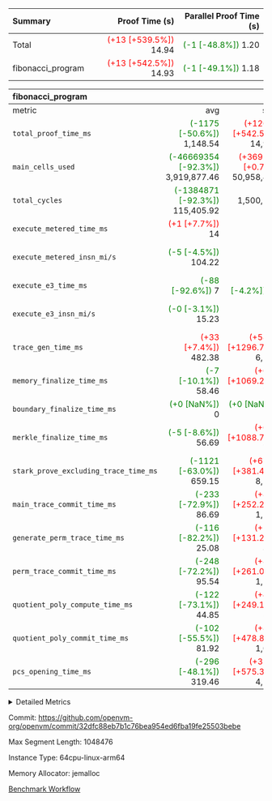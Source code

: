 | Summary | Proof Time (s) | Parallel Proof Time (s) |
|:---|---:|---:|
| Total | <span style='color: red'>(+13 [+539.5%])</span> 14.94 | <span style='color: green'>(-1 [-48.8%])</span> 1.20 |
| fibonacci_program | <span style='color: red'>(+13 [+542.5%])</span> 14.93 | <span style='color: green'>(-1 [-49.1%])</span> 1.18 |


| fibonacci_program |||||
|:---|---:|---:|---:|---:|
|metric|avg|sum|max|min|
| `total_proof_time_ms ` | <span style='color: green'>(-1175 [-50.6%])</span> 1,148.54 | <span style='color: red'>(+12607 [+542.5%])</span> 14,931 | <span style='color: green'>(-1141 [-49.1%])</span> 1,183 | <span style='color: green'>(-1284 [-55.2%])</span> 1,040 |
| `main_cells_used     ` | <span style='color: green'>(-46669354 [-92.3%])</span> 3,919,877.46 | <span style='color: red'>(+369176 [+0.7%])</span> 50,958,407 | <span style='color: green'>(-46621970 [-92.2%])</span> 3,967,261 | <span style='color: green'>(-46853969 [-92.6%])</span> 3,735,262 |
| `total_cycles        ` | <span style='color: green'>(-1384871 [-92.3%])</span> 115,405.92 |  1,500,277 | <span style='color: green'>(-1384277 [-92.3%])</span> 116,000 | <span style='color: green'>(-1392000 [-92.8%])</span> 108,277 |
| `execute_metered_time_ms` | <span style='color: red'>(+1 [+7.7%])</span> 14 | -          | -          | -          |
| `execute_metered_insn_mi/s` | <span style='color: green'>(-5 [-4.5%])</span> 104.22 | -          | <span style='color: green'>(-5 [-4.5%])</span> 104.22 | <span style='color: green'>(-5 [-4.5%])</span> 104.22 |
| `execute_e3_time_ms  ` | <span style='color: green'>(-88 [-92.6%])</span> 7 | <span style='color: green'>(-4 [-4.2%])</span> 91 | <span style='color: green'>(-88 [-92.6%])</span> 7 | <span style='color: green'>(-88 [-92.6%])</span> 7 |
| `execute_e3_insn_mi/s` | <span style='color: green'>(-0 [-3.1%])</span> 15.23 | -          | <span style='color: green'>(-0 [-2.1%])</span> 15.38 | <span style='color: green'>(-1 [-5.6%])</span> 14.83 |
| `trace_gen_time_ms   ` | <span style='color: red'>(+33 [+7.4%])</span> 482.38 | <span style='color: red'>(+5822 [+1296.7%])</span> 6,271 | <span style='color: red'>(+62 [+13.8%])</span> 511 | <span style='color: green'>(-139 [-31.0%])</span> 310 |
| `memory_finalize_time_ms` | <span style='color: green'>(-7 [-10.1%])</span> 58.46 | <span style='color: red'>(+695 [+1069.2%])</span> 760 |  65 | <span style='color: green'>(-8 [-12.3%])</span> 57 |
| `boundary_finalize_time_ms` | <span style='color: green'>(+0 [NaN%])</span> 0 | <span style='color: green'>(+0 [NaN%])</span> 0 | <span style='color: green'>(+0 [NaN%])</span> 0 | <span style='color: green'>(+0 [NaN%])</span> 0 |
| `merkle_finalize_time_ms` | <span style='color: green'>(-5 [-8.6%])</span> 56.69 | <span style='color: red'>(+675 [+1088.7%])</span> 737 | <span style='color: red'>(+1 [+1.6%])</span> 63 | <span style='color: green'>(-7 [-11.3%])</span> 55 |
| `stark_prove_excluding_trace_time_ms` | <span style='color: green'>(-1121 [-63.0%])</span> 659.15 | <span style='color: red'>(+6789 [+381.4%])</span> 8,569 | <span style='color: green'>(-1057 [-59.4%])</span> 723 | <span style='color: green'>(-1181 [-66.3%])</span> 599 |
| `main_trace_commit_time_ms` | <span style='color: green'>(-233 [-72.9%])</span> 86.69 | <span style='color: red'>(+807 [+252.2%])</span> 1,127 | <span style='color: green'>(-209 [-65.3%])</span> 111 | <span style='color: green'>(-246 [-76.9%])</span> 74 |
| `generate_perm_trace_time_ms` | <span style='color: green'>(-116 [-82.2%])</span> 25.08 | <span style='color: red'>(+185 [+131.2%])</span> 326 | <span style='color: green'>(-110 [-78.0%])</span> 31 | <span style='color: green'>(-121 [-85.8%])</span> 20 |
| `perm_trace_commit_time_ms` | <span style='color: green'>(-248 [-72.2%])</span> 95.54 | <span style='color: red'>(+898 [+261.0%])</span> 1,242 | <span style='color: green'>(-226 [-65.7%])</span> 118 | <span style='color: green'>(-264 [-76.7%])</span> 80 |
| `quotient_poly_compute_time_ms` | <span style='color: green'>(-122 [-73.1%])</span> 44.85 | <span style='color: red'>(+416 [+249.1%])</span> 583 | <span style='color: green'>(-119 [-71.3%])</span> 48 | <span style='color: green'>(-127 [-76.0%])</span> 40 |
| `quotient_poly_commit_time_ms` | <span style='color: green'>(-102 [-55.5%])</span> 81.92 | <span style='color: red'>(+881 [+478.8%])</span> 1,065 | <span style='color: green'>(-78 [-42.4%])</span> 106 | <span style='color: green'>(-109 [-59.2%])</span> 75 |
| `pcs_opening_time_ms ` | <span style='color: green'>(-296 [-48.1%])</span> 319.46 | <span style='color: red'>(+3538 [+575.3%])</span> 4,153 | <span style='color: green'>(-283 [-46.0%])</span> 332 | <span style='color: green'>(-310 [-50.4%])</span> 305 |



<details>
<summary>Detailed Metrics</summary>

|  | keygen_time_ms | commit_exe_time_ms | app proof_time_ms |
| --- | --- | --- |
|  | 246 | 5 | 58,654 | 

| group | num_segments | memory_to_vec_partition_time_ms | insns | fri.log_blowup | execute_segment_time_ms | execute_metered_time_ms | execute_metered_insn_mi/s |
| --- | --- | --- | --- | --- | --- | --- | --- |
| fibonacci_program | 13 | 24 | 1,500,278 | 1 | 4,450 | 14 | 104.22 | 

| group | air_name | quotient_deg | interactions | constraints |
| --- | --- | --- | --- | --- |
| fibonacci_program | AccessAdapterAir<16> | 2 | 5 | 12 | 
| fibonacci_program | AccessAdapterAir<2> | 2 | 5 | 12 | 
| fibonacci_program | AccessAdapterAir<32> | 2 | 5 | 12 | 
| fibonacci_program | AccessAdapterAir<4> | 2 | 5 | 12 | 
| fibonacci_program | AccessAdapterAir<8> | 2 | 5 | 12 | 
| fibonacci_program | BitwiseOperationLookupAir<8> | 2 | 2 | 4 | 
| fibonacci_program | MemoryMerkleAir<8> | 2 | 4 | 39 | 
| fibonacci_program | PersistentBoundaryAir<8> | 2 | 3 | 7 | 
| fibonacci_program | PhantomAir | 2 | 3 | 5 | 
| fibonacci_program | Poseidon2PeripheryAir<BabyBearParameters>, 1> | 2 | 1 | 286 | 
| fibonacci_program | ProgramAir | 1 | 1 | 4 | 
| fibonacci_program | RangeTupleCheckerAir<2> | 1 | 1 | 4 | 
| fibonacci_program | Rv32HintStoreAir | 2 | 18 | 28 | 
| fibonacci_program | VariableRangeCheckerAir | 1 | 1 | 4 | 
| fibonacci_program | VmAirWrapper<Rv32BaseAluAdapterAir, BaseAluCoreAir<4, 8> | 2 | 20 | 37 | 
| fibonacci_program | VmAirWrapper<Rv32BaseAluAdapterAir, LessThanCoreAir<4, 8> | 2 | 18 | 40 | 
| fibonacci_program | VmAirWrapper<Rv32BaseAluAdapterAir, ShiftCoreAir<4, 8> | 2 | 24 | 91 | 
| fibonacci_program | VmAirWrapper<Rv32BranchAdapterAir, BranchEqualCoreAir<4> | 2 | 11 | 20 | 
| fibonacci_program | VmAirWrapper<Rv32BranchAdapterAir, BranchLessThanCoreAir<4, 8> | 2 | 13 | 35 | 
| fibonacci_program | VmAirWrapper<Rv32CondRdWriteAdapterAir, Rv32JalLuiCoreAir> | 2 | 10 | 18 | 
| fibonacci_program | VmAirWrapper<Rv32JalrAdapterAir, Rv32JalrCoreAir> | 2 | 16 | 20 | 
| fibonacci_program | VmAirWrapper<Rv32LoadStoreAdapterAir, LoadSignExtendCoreAir<4, 8> | 2 | 18 | 33 | 
| fibonacci_program | VmAirWrapper<Rv32LoadStoreAdapterAir, LoadStoreCoreAir<4> | 2 | 17 | 40 | 
| fibonacci_program | VmAirWrapper<Rv32MultAdapterAir, DivRemCoreAir<4, 8> | 2 | 25 | 84 | 
| fibonacci_program | VmAirWrapper<Rv32MultAdapterAir, MulHCoreAir<4, 8> | 2 | 24 | 31 | 
| fibonacci_program | VmAirWrapper<Rv32MultAdapterAir, MultiplicationCoreAir<4, 8> | 2 | 19 | 19 | 
| fibonacci_program | VmAirWrapper<Rv32RdWriteAdapterAir, Rv32AuipcCoreAir> | 2 | 12 | 14 | 
| fibonacci_program | VmConnectorAir | 2 | 5 | 11 | 

| group | air_name | segment | rows | prep_cols | perm_cols | main_cols | cells |
| --- | --- | --- | --- | --- | --- | --- | --- |
| fibonacci_program | AccessAdapterAir<8> | 0 | 64 |  | 16 | 17 | 2,112 | 
| fibonacci_program | AccessAdapterAir<8> | 1 | 16 |  | 16 | 17 | 528 | 
| fibonacci_program | AccessAdapterAir<8> | 10 | 16 |  | 16 | 17 | 528 | 
| fibonacci_program | AccessAdapterAir<8> | 11 | 16 |  | 16 | 17 | 528 | 
| fibonacci_program | AccessAdapterAir<8> | 12 | 64 |  | 16 | 17 | 2,112 | 
| fibonacci_program | AccessAdapterAir<8> | 2 | 16 |  | 16 | 17 | 528 | 
| fibonacci_program | AccessAdapterAir<8> | 3 | 16 |  | 16 | 17 | 528 | 
| fibonacci_program | AccessAdapterAir<8> | 4 | 16 |  | 16 | 17 | 528 | 
| fibonacci_program | AccessAdapterAir<8> | 5 | 16 |  | 16 | 17 | 528 | 
| fibonacci_program | AccessAdapterAir<8> | 6 | 16 |  | 16 | 17 | 528 | 
| fibonacci_program | AccessAdapterAir<8> | 7 | 16 |  | 16 | 17 | 528 | 
| fibonacci_program | AccessAdapterAir<8> | 8 | 16 |  | 16 | 17 | 528 | 
| fibonacci_program | AccessAdapterAir<8> | 9 | 16 |  | 16 | 17 | 528 | 
| fibonacci_program | BitwiseOperationLookupAir<8> | 0 | 65,536 | 3 | 8 | 2 | 655,360 | 
| fibonacci_program | BitwiseOperationLookupAir<8> | 1 | 65,536 | 3 | 8 | 2 | 655,360 | 
| fibonacci_program | BitwiseOperationLookupAir<8> | 10 | 65,536 | 3 | 8 | 2 | 655,360 | 
| fibonacci_program | BitwiseOperationLookupAir<8> | 11 | 65,536 | 3 | 8 | 2 | 655,360 | 
| fibonacci_program | BitwiseOperationLookupAir<8> | 12 | 65,536 | 3 | 8 | 2 | 655,360 | 
| fibonacci_program | BitwiseOperationLookupAir<8> | 2 | 65,536 | 3 | 8 | 2 | 655,360 | 
| fibonacci_program | BitwiseOperationLookupAir<8> | 3 | 65,536 | 3 | 8 | 2 | 655,360 | 
| fibonacci_program | BitwiseOperationLookupAir<8> | 4 | 65,536 | 3 | 8 | 2 | 655,360 | 
| fibonacci_program | BitwiseOperationLookupAir<8> | 5 | 65,536 | 3 | 8 | 2 | 655,360 | 
| fibonacci_program | BitwiseOperationLookupAir<8> | 6 | 65,536 | 3 | 8 | 2 | 655,360 | 
| fibonacci_program | BitwiseOperationLookupAir<8> | 7 | 65,536 | 3 | 8 | 2 | 655,360 | 
| fibonacci_program | BitwiseOperationLookupAir<8> | 8 | 65,536 | 3 | 8 | 2 | 655,360 | 
| fibonacci_program | BitwiseOperationLookupAir<8> | 9 | 65,536 | 3 | 8 | 2 | 655,360 | 
| fibonacci_program | MemoryMerkleAir<8> | 0 | 256 |  | 16 | 32 | 12,288 | 
| fibonacci_program | MemoryMerkleAir<8> | 1 | 128 |  | 16 | 32 | 6,144 | 
| fibonacci_program | MemoryMerkleAir<8> | 10 | 128 |  | 16 | 32 | 6,144 | 
| fibonacci_program | MemoryMerkleAir<8> | 11 | 128 |  | 16 | 32 | 6,144 | 
| fibonacci_program | MemoryMerkleAir<8> | 12 | 256 |  | 16 | 32 | 12,288 | 
| fibonacci_program | MemoryMerkleAir<8> | 2 | 128 |  | 16 | 32 | 6,144 | 
| fibonacci_program | MemoryMerkleAir<8> | 3 | 128 |  | 16 | 32 | 6,144 | 
| fibonacci_program | MemoryMerkleAir<8> | 4 | 128 |  | 16 | 32 | 6,144 | 
| fibonacci_program | MemoryMerkleAir<8> | 5 | 128 |  | 16 | 32 | 6,144 | 
| fibonacci_program | MemoryMerkleAir<8> | 6 | 128 |  | 16 | 32 | 6,144 | 
| fibonacci_program | MemoryMerkleAir<8> | 7 | 128 |  | 16 | 32 | 6,144 | 
| fibonacci_program | MemoryMerkleAir<8> | 8 | 128 |  | 16 | 32 | 6,144 | 
| fibonacci_program | MemoryMerkleAir<8> | 9 | 128 |  | 16 | 32 | 6,144 | 
| fibonacci_program | PersistentBoundaryAir<8> | 0 | 64 |  | 12 | 20 | 2,048 | 
| fibonacci_program | PersistentBoundaryAir<8> | 1 | 16 |  | 12 | 20 | 512 | 
| fibonacci_program | PersistentBoundaryAir<8> | 10 | 16 |  | 12 | 20 | 512 | 
| fibonacci_program | PersistentBoundaryAir<8> | 11 | 16 |  | 12 | 20 | 512 | 
| fibonacci_program | PersistentBoundaryAir<8> | 12 | 64 |  | 12 | 20 | 2,048 | 
| fibonacci_program | PersistentBoundaryAir<8> | 2 | 16 |  | 12 | 20 | 512 | 
| fibonacci_program | PersistentBoundaryAir<8> | 3 | 16 |  | 12 | 20 | 512 | 
| fibonacci_program | PersistentBoundaryAir<8> | 4 | 16 |  | 12 | 20 | 512 | 
| fibonacci_program | PersistentBoundaryAir<8> | 5 | 16 |  | 12 | 20 | 512 | 
| fibonacci_program | PersistentBoundaryAir<8> | 6 | 16 |  | 12 | 20 | 512 | 
| fibonacci_program | PersistentBoundaryAir<8> | 7 | 16 |  | 12 | 20 | 512 | 
| fibonacci_program | PersistentBoundaryAir<8> | 8 | 16 |  | 12 | 20 | 512 | 
| fibonacci_program | PersistentBoundaryAir<8> | 9 | 16 |  | 12 | 20 | 512 | 
| fibonacci_program | PhantomAir | 0 | 1 |  | 12 | 6 | 18 | 
| fibonacci_program | PhantomAir | 1 | 1 |  | 12 | 6 | 18 | 
| fibonacci_program | PhantomAir | 10 | 1 |  | 12 | 6 | 18 | 
| fibonacci_program | PhantomAir | 11 | 1 |  | 12 | 6 | 18 | 
| fibonacci_program | PhantomAir | 12 | 1 |  | 12 | 6 | 18 | 
| fibonacci_program | PhantomAir | 2 | 1 |  | 12 | 6 | 18 | 
| fibonacci_program | PhantomAir | 3 | 1 |  | 12 | 6 | 18 | 
| fibonacci_program | PhantomAir | 4 | 1 |  | 12 | 6 | 18 | 
| fibonacci_program | PhantomAir | 5 | 1 |  | 12 | 6 | 18 | 
| fibonacci_program | PhantomAir | 6 | 1 |  | 12 | 6 | 18 | 
| fibonacci_program | PhantomAir | 7 | 1 |  | 12 | 6 | 18 | 
| fibonacci_program | PhantomAir | 8 | 1 |  | 12 | 6 | 18 | 
| fibonacci_program | PhantomAir | 9 | 1 |  | 12 | 6 | 18 | 
| fibonacci_program | Poseidon2PeripheryAir<BabyBearParameters>, 1> | 0 | 256 |  | 8 | 300 | 78,848 | 
| fibonacci_program | Poseidon2PeripheryAir<BabyBearParameters>, 1> | 1 | 128 |  | 8 | 300 | 39,424 | 
| fibonacci_program | Poseidon2PeripheryAir<BabyBearParameters>, 1> | 10 | 128 |  | 8 | 300 | 39,424 | 
| fibonacci_program | Poseidon2PeripheryAir<BabyBearParameters>, 1> | 11 | 128 |  | 8 | 300 | 39,424 | 
| fibonacci_program | Poseidon2PeripheryAir<BabyBearParameters>, 1> | 12 | 512 |  | 8 | 300 | 157,696 | 
| fibonacci_program | Poseidon2PeripheryAir<BabyBearParameters>, 1> | 2 | 128 |  | 8 | 300 | 39,424 | 
| fibonacci_program | Poseidon2PeripheryAir<BabyBearParameters>, 1> | 3 | 128 |  | 8 | 300 | 39,424 | 
| fibonacci_program | Poseidon2PeripheryAir<BabyBearParameters>, 1> | 4 | 128 |  | 8 | 300 | 39,424 | 
| fibonacci_program | Poseidon2PeripheryAir<BabyBearParameters>, 1> | 5 | 128 |  | 8 | 300 | 39,424 | 
| fibonacci_program | Poseidon2PeripheryAir<BabyBearParameters>, 1> | 6 | 128 |  | 8 | 300 | 39,424 | 
| fibonacci_program | Poseidon2PeripheryAir<BabyBearParameters>, 1> | 7 | 128 |  | 8 | 300 | 39,424 | 
| fibonacci_program | Poseidon2PeripheryAir<BabyBearParameters>, 1> | 8 | 128 |  | 8 | 300 | 39,424 | 
| fibonacci_program | Poseidon2PeripheryAir<BabyBearParameters>, 1> | 9 | 128 |  | 8 | 300 | 39,424 | 
| fibonacci_program | ProgramAir | 0 | 8,192 |  | 8 | 10 | 147,456 | 
| fibonacci_program | ProgramAir | 1 | 8,192 |  | 8 | 10 | 147,456 | 
| fibonacci_program | ProgramAir | 10 | 8,192 |  | 8 | 10 | 147,456 | 
| fibonacci_program | ProgramAir | 11 | 8,192 |  | 8 | 10 | 147,456 | 
| fibonacci_program | ProgramAir | 12 | 8,192 |  | 8 | 10 | 147,456 | 
| fibonacci_program | ProgramAir | 2 | 8,192 |  | 8 | 10 | 147,456 | 
| fibonacci_program | ProgramAir | 3 | 8,192 |  | 8 | 10 | 147,456 | 
| fibonacci_program | ProgramAir | 4 | 8,192 |  | 8 | 10 | 147,456 | 
| fibonacci_program | ProgramAir | 5 | 8,192 |  | 8 | 10 | 147,456 | 
| fibonacci_program | ProgramAir | 6 | 8,192 |  | 8 | 10 | 147,456 | 
| fibonacci_program | ProgramAir | 7 | 8,192 |  | 8 | 10 | 147,456 | 
| fibonacci_program | ProgramAir | 8 | 8,192 |  | 8 | 10 | 147,456 | 
| fibonacci_program | ProgramAir | 9 | 8,192 |  | 8 | 10 | 147,456 | 
| fibonacci_program | RangeTupleCheckerAir<2> | 0 | 524,288 | 2 | 8 | 1 | 4,718,592 | 
| fibonacci_program | RangeTupleCheckerAir<2> | 1 | 524,288 | 2 | 8 | 1 | 4,718,592 | 
| fibonacci_program | RangeTupleCheckerAir<2> | 10 | 524,288 | 2 | 8 | 1 | 4,718,592 | 
| fibonacci_program | RangeTupleCheckerAir<2> | 11 | 524,288 | 2 | 8 | 1 | 4,718,592 | 
| fibonacci_program | RangeTupleCheckerAir<2> | 12 | 524,288 | 2 | 8 | 1 | 4,718,592 | 
| fibonacci_program | RangeTupleCheckerAir<2> | 2 | 524,288 | 2 | 8 | 1 | 4,718,592 | 
| fibonacci_program | RangeTupleCheckerAir<2> | 3 | 524,288 | 2 | 8 | 1 | 4,718,592 | 
| fibonacci_program | RangeTupleCheckerAir<2> | 4 | 524,288 | 2 | 8 | 1 | 4,718,592 | 
| fibonacci_program | RangeTupleCheckerAir<2> | 5 | 524,288 | 2 | 8 | 1 | 4,718,592 | 
| fibonacci_program | RangeTupleCheckerAir<2> | 6 | 524,288 | 2 | 8 | 1 | 4,718,592 | 
| fibonacci_program | RangeTupleCheckerAir<2> | 7 | 524,288 | 2 | 8 | 1 | 4,718,592 | 
| fibonacci_program | RangeTupleCheckerAir<2> | 8 | 524,288 | 2 | 8 | 1 | 4,718,592 | 
| fibonacci_program | RangeTupleCheckerAir<2> | 9 | 524,288 | 2 | 8 | 1 | 4,718,592 | 
| fibonacci_program | Rv32HintStoreAir | 0 | 4 |  | 44 | 32 | 304 | 
| fibonacci_program | VariableRangeCheckerAir | 0 | 262,144 | 2 | 8 | 1 | 2,359,296 | 
| fibonacci_program | VariableRangeCheckerAir | 1 | 262,144 | 2 | 8 | 1 | 2,359,296 | 
| fibonacci_program | VariableRangeCheckerAir | 10 | 262,144 | 2 | 8 | 1 | 2,359,296 | 
| fibonacci_program | VariableRangeCheckerAir | 11 | 262,144 | 2 | 8 | 1 | 2,359,296 | 
| fibonacci_program | VariableRangeCheckerAir | 12 | 262,144 | 2 | 8 | 1 | 2,359,296 | 
| fibonacci_program | VariableRangeCheckerAir | 2 | 262,144 | 2 | 8 | 1 | 2,359,296 | 
| fibonacci_program | VariableRangeCheckerAir | 3 | 262,144 | 2 | 8 | 1 | 2,359,296 | 
| fibonacci_program | VariableRangeCheckerAir | 4 | 262,144 | 2 | 8 | 1 | 2,359,296 | 
| fibonacci_program | VariableRangeCheckerAir | 5 | 262,144 | 2 | 8 | 1 | 2,359,296 | 
| fibonacci_program | VariableRangeCheckerAir | 6 | 262,144 | 2 | 8 | 1 | 2,359,296 | 
| fibonacci_program | VariableRangeCheckerAir | 7 | 262,144 | 2 | 8 | 1 | 2,359,296 | 
| fibonacci_program | VariableRangeCheckerAir | 8 | 262,144 | 2 | 8 | 1 | 2,359,296 | 
| fibonacci_program | VariableRangeCheckerAir | 9 | 262,144 | 2 | 8 | 1 | 2,359,296 | 
| fibonacci_program | VmAirWrapper<Rv32BaseAluAdapterAir, BaseAluCoreAir<4, 8> | 0 | 131,072 |  | 52 | 36 | 11,534,336 | 
| fibonacci_program | VmAirWrapper<Rv32BaseAluAdapterAir, BaseAluCoreAir<4, 8> | 1 | 131,072 |  | 52 | 36 | 11,534,336 | 
| fibonacci_program | VmAirWrapper<Rv32BaseAluAdapterAir, BaseAluCoreAir<4, 8> | 10 | 131,072 |  | 52 | 36 | 11,534,336 | 
| fibonacci_program | VmAirWrapper<Rv32BaseAluAdapterAir, BaseAluCoreAir<4, 8> | 11 | 131,072 |  | 52 | 36 | 11,534,336 | 
| fibonacci_program | VmAirWrapper<Rv32BaseAluAdapterAir, BaseAluCoreAir<4, 8> | 12 | 65,536 |  | 52 | 36 | 5,767,168 | 
| fibonacci_program | VmAirWrapper<Rv32BaseAluAdapterAir, BaseAluCoreAir<4, 8> | 2 | 131,072 |  | 52 | 36 | 11,534,336 | 
| fibonacci_program | VmAirWrapper<Rv32BaseAluAdapterAir, BaseAluCoreAir<4, 8> | 3 | 131,072 |  | 52 | 36 | 11,534,336 | 
| fibonacci_program | VmAirWrapper<Rv32BaseAluAdapterAir, BaseAluCoreAir<4, 8> | 4 | 131,072 |  | 52 | 36 | 11,534,336 | 
| fibonacci_program | VmAirWrapper<Rv32BaseAluAdapterAir, BaseAluCoreAir<4, 8> | 5 | 131,072 |  | 52 | 36 | 11,534,336 | 
| fibonacci_program | VmAirWrapper<Rv32BaseAluAdapterAir, BaseAluCoreAir<4, 8> | 6 | 131,072 |  | 52 | 36 | 11,534,336 | 
| fibonacci_program | VmAirWrapper<Rv32BaseAluAdapterAir, BaseAluCoreAir<4, 8> | 7 | 131,072 |  | 52 | 36 | 11,534,336 | 
| fibonacci_program | VmAirWrapper<Rv32BaseAluAdapterAir, BaseAluCoreAir<4, 8> | 8 | 131,072 |  | 52 | 36 | 11,534,336 | 
| fibonacci_program | VmAirWrapper<Rv32BaseAluAdapterAir, BaseAluCoreAir<4, 8> | 9 | 131,072 |  | 52 | 36 | 11,534,336 | 
| fibonacci_program | VmAirWrapper<Rv32BaseAluAdapterAir, LessThanCoreAir<4, 8> | 0 | 32,768 |  | 40 | 37 | 2,523,136 | 
| fibonacci_program | VmAirWrapper<Rv32BaseAluAdapterAir, LessThanCoreAir<4, 8> | 1 | 32,768 |  | 40 | 37 | 2,523,136 | 
| fibonacci_program | VmAirWrapper<Rv32BaseAluAdapterAir, LessThanCoreAir<4, 8> | 10 | 32,768 |  | 40 | 37 | 2,523,136 | 
| fibonacci_program | VmAirWrapper<Rv32BaseAluAdapterAir, LessThanCoreAir<4, 8> | 11 | 32,768 |  | 40 | 37 | 2,523,136 | 
| fibonacci_program | VmAirWrapper<Rv32BaseAluAdapterAir, LessThanCoreAir<4, 8> | 12 | 32,768 |  | 40 | 37 | 2,523,136 | 
| fibonacci_program | VmAirWrapper<Rv32BaseAluAdapterAir, LessThanCoreAir<4, 8> | 2 | 32,768 |  | 40 | 37 | 2,523,136 | 
| fibonacci_program | VmAirWrapper<Rv32BaseAluAdapterAir, LessThanCoreAir<4, 8> | 3 | 32,768 |  | 40 | 37 | 2,523,136 | 
| fibonacci_program | VmAirWrapper<Rv32BaseAluAdapterAir, LessThanCoreAir<4, 8> | 4 | 32,768 |  | 40 | 37 | 2,523,136 | 
| fibonacci_program | VmAirWrapper<Rv32BaseAluAdapterAir, LessThanCoreAir<4, 8> | 5 | 32,768 |  | 40 | 37 | 2,523,136 | 
| fibonacci_program | VmAirWrapper<Rv32BaseAluAdapterAir, LessThanCoreAir<4, 8> | 6 | 32,768 |  | 40 | 37 | 2,523,136 | 
| fibonacci_program | VmAirWrapper<Rv32BaseAluAdapterAir, LessThanCoreAir<4, 8> | 7 | 32,768 |  | 40 | 37 | 2,523,136 | 
| fibonacci_program | VmAirWrapper<Rv32BaseAluAdapterAir, LessThanCoreAir<4, 8> | 8 | 32,768 |  | 40 | 37 | 2,523,136 | 
| fibonacci_program | VmAirWrapper<Rv32BaseAluAdapterAir, LessThanCoreAir<4, 8> | 9 | 32,768 |  | 40 | 37 | 2,523,136 | 
| fibonacci_program | VmAirWrapper<Rv32BranchAdapterAir, BranchEqualCoreAir<4> | 0 | 16,384 |  | 28 | 26 | 884,736 | 
| fibonacci_program | VmAirWrapper<Rv32BranchAdapterAir, BranchEqualCoreAir<4> | 1 | 16,384 |  | 28 | 26 | 884,736 | 
| fibonacci_program | VmAirWrapper<Rv32BranchAdapterAir, BranchEqualCoreAir<4> | 10 | 16,384 |  | 28 | 26 | 884,736 | 
| fibonacci_program | VmAirWrapper<Rv32BranchAdapterAir, BranchEqualCoreAir<4> | 11 | 16,384 |  | 28 | 26 | 884,736 | 
| fibonacci_program | VmAirWrapper<Rv32BranchAdapterAir, BranchEqualCoreAir<4> | 12 | 16,384 |  | 28 | 26 | 884,736 | 
| fibonacci_program | VmAirWrapper<Rv32BranchAdapterAir, BranchEqualCoreAir<4> | 2 | 16,384 |  | 28 | 26 | 884,736 | 
| fibonacci_program | VmAirWrapper<Rv32BranchAdapterAir, BranchEqualCoreAir<4> | 3 | 16,384 |  | 28 | 26 | 884,736 | 
| fibonacci_program | VmAirWrapper<Rv32BranchAdapterAir, BranchEqualCoreAir<4> | 4 | 16,384 |  | 28 | 26 | 884,736 | 
| fibonacci_program | VmAirWrapper<Rv32BranchAdapterAir, BranchEqualCoreAir<4> | 5 | 16,384 |  | 28 | 26 | 884,736 | 
| fibonacci_program | VmAirWrapper<Rv32BranchAdapterAir, BranchEqualCoreAir<4> | 6 | 16,384 |  | 28 | 26 | 884,736 | 
| fibonacci_program | VmAirWrapper<Rv32BranchAdapterAir, BranchEqualCoreAir<4> | 7 | 16,384 |  | 28 | 26 | 884,736 | 
| fibonacci_program | VmAirWrapper<Rv32BranchAdapterAir, BranchEqualCoreAir<4> | 8 | 16,384 |  | 28 | 26 | 884,736 | 
| fibonacci_program | VmAirWrapper<Rv32BranchAdapterAir, BranchEqualCoreAir<4> | 9 | 16,384 |  | 28 | 26 | 884,736 | 
| fibonacci_program | VmAirWrapper<Rv32BranchAdapterAir, BranchLessThanCoreAir<4, 8> | 0 | 8 |  | 32 | 32 | 512 | 
| fibonacci_program | VmAirWrapper<Rv32BranchAdapterAir, BranchLessThanCoreAir<4, 8> | 12 | 2 |  | 32 | 32 | 128 | 
| fibonacci_program | VmAirWrapper<Rv32CondRdWriteAdapterAir, Rv32JalLuiCoreAir> | 0 | 8,192 |  | 28 | 18 | 376,832 | 
| fibonacci_program | VmAirWrapper<Rv32CondRdWriteAdapterAir, Rv32JalLuiCoreAir> | 1 | 8,192 |  | 28 | 18 | 376,832 | 
| fibonacci_program | VmAirWrapper<Rv32CondRdWriteAdapterAir, Rv32JalLuiCoreAir> | 10 | 8,192 |  | 28 | 18 | 376,832 | 
| fibonacci_program | VmAirWrapper<Rv32CondRdWriteAdapterAir, Rv32JalLuiCoreAir> | 11 | 8,192 |  | 28 | 18 | 376,832 | 
| fibonacci_program | VmAirWrapper<Rv32CondRdWriteAdapterAir, Rv32JalLuiCoreAir> | 12 | 8,192 |  | 28 | 18 | 376,832 | 
| fibonacci_program | VmAirWrapper<Rv32CondRdWriteAdapterAir, Rv32JalLuiCoreAir> | 2 | 8,192 |  | 28 | 18 | 376,832 | 
| fibonacci_program | VmAirWrapper<Rv32CondRdWriteAdapterAir, Rv32JalLuiCoreAir> | 3 | 8,192 |  | 28 | 18 | 376,832 | 
| fibonacci_program | VmAirWrapper<Rv32CondRdWriteAdapterAir, Rv32JalLuiCoreAir> | 4 | 8,192 |  | 28 | 18 | 376,832 | 
| fibonacci_program | VmAirWrapper<Rv32CondRdWriteAdapterAir, Rv32JalLuiCoreAir> | 5 | 8,192 |  | 28 | 18 | 376,832 | 
| fibonacci_program | VmAirWrapper<Rv32CondRdWriteAdapterAir, Rv32JalLuiCoreAir> | 6 | 8,192 |  | 28 | 18 | 376,832 | 
| fibonacci_program | VmAirWrapper<Rv32CondRdWriteAdapterAir, Rv32JalLuiCoreAir> | 7 | 8,192 |  | 28 | 18 | 376,832 | 
| fibonacci_program | VmAirWrapper<Rv32CondRdWriteAdapterAir, Rv32JalLuiCoreAir> | 8 | 8,192 |  | 28 | 18 | 376,832 | 
| fibonacci_program | VmAirWrapper<Rv32CondRdWriteAdapterAir, Rv32JalLuiCoreAir> | 9 | 8,192 |  | 28 | 18 | 376,832 | 
| fibonacci_program | VmAirWrapper<Rv32JalrAdapterAir, Rv32JalrCoreAir> | 0 | 16 |  | 36 | 28 | 1,024 | 
| fibonacci_program | VmAirWrapper<Rv32JalrAdapterAir, Rv32JalrCoreAir> | 12 | 16 |  | 36 | 28 | 1,024 | 
| fibonacci_program | VmAirWrapper<Rv32LoadStoreAdapterAir, LoadStoreCoreAir<4> | 0 | 32 |  | 52 | 41 | 2,976 | 
| fibonacci_program | VmAirWrapper<Rv32LoadStoreAdapterAir, LoadStoreCoreAir<4> | 12 | 64 |  | 52 | 41 | 5,952 | 
| fibonacci_program | VmAirWrapper<Rv32RdWriteAdapterAir, Rv32AuipcCoreAir> | 0 | 8 |  | 28 | 20 | 384 | 
| fibonacci_program | VmAirWrapper<Rv32RdWriteAdapterAir, Rv32AuipcCoreAir> | 12 | 8 |  | 28 | 20 | 384 | 
| fibonacci_program | VmConnectorAir | 0 | 2 | 1 | 16 | 5 | 42 | 
| fibonacci_program | VmConnectorAir | 1 | 2 | 1 | 16 | 5 | 42 | 
| fibonacci_program | VmConnectorAir | 10 | 2 | 1 | 16 | 5 | 42 | 
| fibonacci_program | VmConnectorAir | 11 | 2 | 1 | 16 | 5 | 42 | 
| fibonacci_program | VmConnectorAir | 12 | 2 | 1 | 16 | 5 | 42 | 
| fibonacci_program | VmConnectorAir | 2 | 2 | 1 | 16 | 5 | 42 | 
| fibonacci_program | VmConnectorAir | 3 | 2 | 1 | 16 | 5 | 42 | 
| fibonacci_program | VmConnectorAir | 4 | 2 | 1 | 16 | 5 | 42 | 
| fibonacci_program | VmConnectorAir | 5 | 2 | 1 | 16 | 5 | 42 | 
| fibonacci_program | VmConnectorAir | 6 | 2 | 1 | 16 | 5 | 42 | 
| fibonacci_program | VmConnectorAir | 7 | 2 | 1 | 16 | 5 | 42 | 
| fibonacci_program | VmConnectorAir | 8 | 2 | 1 | 16 | 5 | 42 | 
| fibonacci_program | VmConnectorAir | 9 | 2 | 1 | 16 | 5 | 42 | 

| group | segment | trace_gen_time_ms | total_proof_time_ms | total_cycles | total_cells | stark_prove_excluding_trace_time_ms | quotient_poly_compute_time_ms | quotient_poly_commit_time_ms | prove_segment_time_ms | perm_trace_commit_time_ms | pcs_opening_time_ms | merkle_finalize_time_ms | memory_to_vec_partition_time_ms | memory_finalize_time_ms | main_trace_commit_time_ms | main_cells_used | insns | generate_perm_trace_time_ms | execute_e3_time_ms | execute_e3_insn_mi/s | boundary_finalize_time_ms |
| --- | --- | --- | --- | --- | --- | --- | --- | --- | --- | --- | --- | --- | --- | --- | --- | --- | --- | --- | --- | --- | --- |
| fibonacci_program | 0 | 310 | 1,040 | 116,000 | 23,300,300 | 723 | 44 | 106 | 894 | 99 | 332 | 63 | 25 | 65 | 111 | 3,967,261 | 116,000 | 26 | 7 | 15.06 | 0 | 
| fibonacci_program | 1 | 493 | 1,166 | 116,000 | 23,246,412 | 666 | 48 | 83 | 799 | 95 | 318 | 57 | 24 | 57 | 94 | 3,932,356 | 116,000 | 23 | 7 | 15.34 | 0 | 
| fibonacci_program | 10 | 507 | 1,166 | 116,000 | 23,246,412 | 652 | 42 | 78 | 786 | 93 | 321 | 56 | 24 | 58 | 85 | 3,932,356 | 116,000 | 23 | 7 | 15.20 | 0 | 
| fibonacci_program | 11 | 511 | 1,182 | 116,000 | 23,246,412 | 664 | 48 | 86 | 797 | 94 | 320 | 58 | 26 | 59 | 84 | 3,932,348 | 116,000 | 27 | 7 | 15.38 | 0 | 
| fibonacci_program | 12 | 498 | 1,104 | 108,277 | 17,614,268 | 599 | 40 | 75 | 761 | 80 | 305 | 58 | 23 | 60 | 74 | 3,735,262 | 108,278 | 20 | 7 | 15.01 | 0 | 
| fibonacci_program | 2 | 501 | 1,159 | 116,000 | 23,246,412 | 651 | 44 | 80 | 785 | 95 | 320 | 56 | 24 | 58 | 85 | 3,932,348 | 116,000 | 24 | 7 | 15.30 | 0 | 
| fibonacci_program | 3 | 483 | 1,154 | 116,000 | 23,246,412 | 664 | 48 | 84 | 797 | 95 | 320 | 56 | 23 | 58 | 86 | 3,932,356 | 116,000 | 24 | 7 | 14.83 | 0 | 
| fibonacci_program | 4 | 489 | 1,153 | 116,000 | 23,246,412 | 657 | 48 | 78 | 791 | 94 | 318 | 55 | 23 | 57 | 84 | 3,932,356 | 116,000 | 30 | 7 | 15.38 | 0 | 
| fibonacci_program | 5 | 494 | 1,155 | 116,000 | 23,246,412 | 654 | 44 | 78 | 788 | 95 | 322 | 56 | 24 | 57 | 85 | 3,932,348 | 116,000 | 25 | 7 | 15.12 | 0 | 
| fibonacci_program | 6 | 496 | 1,161 | 116,000 | 23,246,412 | 658 | 45 | 81 | 792 | 96 | 322 | 56 | 23 | 58 | 85 | 3,932,356 | 116,000 | 25 | 7 | 15.33 | 0 | 
| fibonacci_program | 7 | 500 | 1,158 | 116,000 | 23,246,412 | 651 | 42 | 78 | 784 | 94 | 321 | 55 | 23 | 58 | 85 | 3,932,356 | 116,000 | 24 | 7 | 15.30 | 0 | 
| fibonacci_program | 8 | 496 | 1,150 | 116,000 | 23,246,412 | 647 | 42 | 80 | 780 | 94 | 317 | 55 | 23 | 57 | 85 | 3,932,348 | 116,000 | 24 | 7 | 15.35 | 0 | 
| fibonacci_program | 9 | 493 | 1,183 | 116,000 | 23,246,412 | 683 | 48 | 78 | 816 | 118 | 317 | 56 | 24 | 58 | 84 | 3,932,356 | 116,000 | 31 | 7 | 15.36 | 0 | 

| group | segment | trace_height_constraint | weighted_sum | threshold |
| --- | --- | --- | --- | --- |
| fibonacci_program | 0 | 0 | 376,974 | 2,013,265,921 | 
| fibonacci_program | 0 | 1 | 1,065,544 | 2,013,265,921 | 
| fibonacci_program | 0 | 2 | 188,487 | 2,013,265,921 | 
| fibonacci_program | 0 | 3 | 1,065,548 | 2,013,265,921 | 
| fibonacci_program | 0 | 4 | 832 | 2,013,265,921 | 
| fibonacci_program | 0 | 5 | 320 | 2,013,265,921 | 
| fibonacci_program | 0 | 6 | 778,324 | 2,013,265,921 | 
| fibonacci_program | 0 | 7 |  | 2,013,265,921 | 
| fibonacci_program | 0 | 8 | 4,401,981 | 2,013,265,921 | 
| fibonacci_program | 1 | 0 | 376,838 | 2,013,265,921 | 
| fibonacci_program | 1 | 1 | 1,065,024 | 2,013,265,921 | 
| fibonacci_program | 1 | 2 | 188,419 | 2,013,265,921 | 
| fibonacci_program | 1 | 3 | 1,064,996 | 2,013,265,921 | 
| fibonacci_program | 1 | 4 | 400 | 2,013,265,921 | 
| fibonacci_program | 1 | 5 | 144 | 2,013,265,921 | 
| fibonacci_program | 1 | 6 | 778,240 | 2,013,265,921 | 
| fibonacci_program | 1 | 7 |  | 2,013,265,921 | 
| fibonacci_program | 1 | 8 | 4,399,885 | 2,013,265,921 | 
| fibonacci_program | 10 | 0 | 376,838 | 2,013,265,921 | 
| fibonacci_program | 10 | 1 | 1,065,024 | 2,013,265,921 | 
| fibonacci_program | 10 | 2 | 188,419 | 2,013,265,921 | 
| fibonacci_program | 10 | 3 | 1,064,996 | 2,013,265,921 | 
| fibonacci_program | 10 | 4 | 400 | 2,013,265,921 | 
| fibonacci_program | 10 | 5 | 144 | 2,013,265,921 | 
| fibonacci_program | 10 | 6 | 778,240 | 2,013,265,921 | 
| fibonacci_program | 10 | 7 |  | 2,013,265,921 | 
| fibonacci_program | 10 | 8 | 4,399,885 | 2,013,265,921 | 
| fibonacci_program | 11 | 0 | 376,838 | 2,013,265,921 | 
| fibonacci_program | 11 | 1 | 1,065,024 | 2,013,265,921 | 
| fibonacci_program | 11 | 2 | 188,419 | 2,013,265,921 | 
| fibonacci_program | 11 | 3 | 1,064,996 | 2,013,265,921 | 
| fibonacci_program | 11 | 4 | 400 | 2,013,265,921 | 
| fibonacci_program | 11 | 5 | 144 | 2,013,265,921 | 
| fibonacci_program | 11 | 6 | 778,240 | 2,013,265,921 | 
| fibonacci_program | 11 | 7 |  | 2,013,265,921 | 
| fibonacci_program | 11 | 8 | 4,399,885 | 2,013,265,921 | 
| fibonacci_program | 12 | 0 | 245,946 | 2,013,265,921 | 
| fibonacci_program | 12 | 1 | 672,472 | 2,013,265,921 | 
| fibonacci_program | 12 | 2 | 122,973 | 2,013,265,921 | 
| fibonacci_program | 12 | 3 | 672,540 | 2,013,265,921 | 
| fibonacci_program | 12 | 4 | 832 | 2,013,265,921 | 
| fibonacci_program | 12 | 5 | 320 | 2,013,265,921 | 
| fibonacci_program | 12 | 6 | 450,620 | 2,013,265,921 | 
| fibonacci_program | 12 | 7 |  | 2,013,265,921 | 
| fibonacci_program | 12 | 8 | 3,091,911 | 2,013,265,921 | 
| fibonacci_program | 2 | 0 | 376,838 | 2,013,265,921 | 
| fibonacci_program | 2 | 1 | 1,065,024 | 2,013,265,921 | 
| fibonacci_program | 2 | 2 | 188,419 | 2,013,265,921 | 
| fibonacci_program | 2 | 3 | 1,064,996 | 2,013,265,921 | 
| fibonacci_program | 2 | 4 | 400 | 2,013,265,921 | 
| fibonacci_program | 2 | 5 | 144 | 2,013,265,921 | 
| fibonacci_program | 2 | 6 | 778,240 | 2,013,265,921 | 
| fibonacci_program | 2 | 7 |  | 2,013,265,921 | 
| fibonacci_program | 2 | 8 | 4,399,885 | 2,013,265,921 | 
| fibonacci_program | 3 | 0 | 376,838 | 2,013,265,921 | 
| fibonacci_program | 3 | 1 | 1,065,024 | 2,013,265,921 | 
| fibonacci_program | 3 | 2 | 188,419 | 2,013,265,921 | 
| fibonacci_program | 3 | 3 | 1,064,996 | 2,013,265,921 | 
| fibonacci_program | 3 | 4 | 400 | 2,013,265,921 | 
| fibonacci_program | 3 | 5 | 144 | 2,013,265,921 | 
| fibonacci_program | 3 | 6 | 778,240 | 2,013,265,921 | 
| fibonacci_program | 3 | 7 |  | 2,013,265,921 | 
| fibonacci_program | 3 | 8 | 4,399,885 | 2,013,265,921 | 
| fibonacci_program | 4 | 0 | 376,838 | 2,013,265,921 | 
| fibonacci_program | 4 | 1 | 1,065,024 | 2,013,265,921 | 
| fibonacci_program | 4 | 2 | 188,419 | 2,013,265,921 | 
| fibonacci_program | 4 | 3 | 1,064,996 | 2,013,265,921 | 
| fibonacci_program | 4 | 4 | 400 | 2,013,265,921 | 
| fibonacci_program | 4 | 5 | 144 | 2,013,265,921 | 
| fibonacci_program | 4 | 6 | 778,240 | 2,013,265,921 | 
| fibonacci_program | 4 | 7 |  | 2,013,265,921 | 
| fibonacci_program | 4 | 8 | 4,399,885 | 2,013,265,921 | 
| fibonacci_program | 5 | 0 | 376,838 | 2,013,265,921 | 
| fibonacci_program | 5 | 1 | 1,065,024 | 2,013,265,921 | 
| fibonacci_program | 5 | 2 | 188,419 | 2,013,265,921 | 
| fibonacci_program | 5 | 3 | 1,064,996 | 2,013,265,921 | 
| fibonacci_program | 5 | 4 | 400 | 2,013,265,921 | 
| fibonacci_program | 5 | 5 | 144 | 2,013,265,921 | 
| fibonacci_program | 5 | 6 | 778,240 | 2,013,265,921 | 
| fibonacci_program | 5 | 7 |  | 2,013,265,921 | 
| fibonacci_program | 5 | 8 | 4,399,885 | 2,013,265,921 | 
| fibonacci_program | 6 | 0 | 376,838 | 2,013,265,921 | 
| fibonacci_program | 6 | 1 | 1,065,024 | 2,013,265,921 | 
| fibonacci_program | 6 | 2 | 188,419 | 2,013,265,921 | 
| fibonacci_program | 6 | 3 | 1,064,996 | 2,013,265,921 | 
| fibonacci_program | 6 | 4 | 400 | 2,013,265,921 | 
| fibonacci_program | 6 | 5 | 144 | 2,013,265,921 | 
| fibonacci_program | 6 | 6 | 778,240 | 2,013,265,921 | 
| fibonacci_program | 6 | 7 |  | 2,013,265,921 | 
| fibonacci_program | 6 | 8 | 4,399,885 | 2,013,265,921 | 
| fibonacci_program | 7 | 0 | 376,838 | 2,013,265,921 | 
| fibonacci_program | 7 | 1 | 1,065,024 | 2,013,265,921 | 
| fibonacci_program | 7 | 2 | 188,419 | 2,013,265,921 | 
| fibonacci_program | 7 | 3 | 1,064,996 | 2,013,265,921 | 
| fibonacci_program | 7 | 4 | 400 | 2,013,265,921 | 
| fibonacci_program | 7 | 5 | 144 | 2,013,265,921 | 
| fibonacci_program | 7 | 6 | 778,240 | 2,013,265,921 | 
| fibonacci_program | 7 | 7 |  | 2,013,265,921 | 
| fibonacci_program | 7 | 8 | 4,399,885 | 2,013,265,921 | 
| fibonacci_program | 8 | 0 | 376,838 | 2,013,265,921 | 
| fibonacci_program | 8 | 1 | 1,065,024 | 2,013,265,921 | 
| fibonacci_program | 8 | 2 | 188,419 | 2,013,265,921 | 
| fibonacci_program | 8 | 3 | 1,064,996 | 2,013,265,921 | 
| fibonacci_program | 8 | 4 | 400 | 2,013,265,921 | 
| fibonacci_program | 8 | 5 | 144 | 2,013,265,921 | 
| fibonacci_program | 8 | 6 | 778,240 | 2,013,265,921 | 
| fibonacci_program | 8 | 7 |  | 2,013,265,921 | 
| fibonacci_program | 8 | 8 | 4,399,885 | 2,013,265,921 | 
| fibonacci_program | 9 | 0 | 376,838 | 2,013,265,921 | 
| fibonacci_program | 9 | 1 | 1,065,024 | 2,013,265,921 | 
| fibonacci_program | 9 | 2 | 188,419 | 2,013,265,921 | 
| fibonacci_program | 9 | 3 | 1,064,996 | 2,013,265,921 | 
| fibonacci_program | 9 | 4 | 400 | 2,013,265,921 | 
| fibonacci_program | 9 | 5 | 144 | 2,013,265,921 | 
| fibonacci_program | 9 | 6 | 778,240 | 2,013,265,921 | 
| fibonacci_program | 9 | 7 |  | 2,013,265,921 | 
| fibonacci_program | 9 | 8 | 4,399,885 | 2,013,265,921 | 

</details>


Commit: https://github.com/openvm-org/openvm/commit/32dfc88eb7b1c76bea954ed6fba19fe25503bebe

Max Segment Length: 1048476

Instance Type: 64cpu-linux-arm64

Memory Allocator: jemalloc

[Benchmark Workflow](https://github.com/openvm-org/openvm/actions/runs/16333776877)

